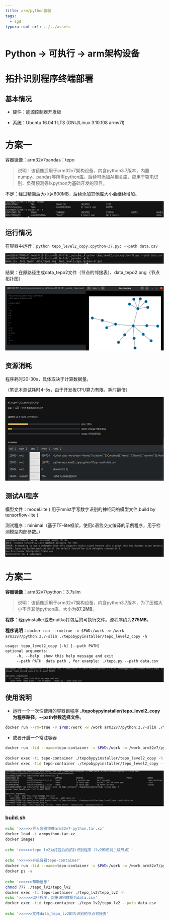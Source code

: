 ```yaml
---
title: arm/python容器
tags:
  - sgd
typora-root-url: ../../assets
---
```


# Python -> 可执行 -> arm架构设备

# 拓扑识别程序终端部署

## 基本情况

- 硬件：能源控制器开发板

- 系统：Ubuntu 16.04.1 LTS (GNU/Linux 3.10.108 armv7l)


# 方案一

容器镜像：arm32v7pandas：tepo

> 说明：该镜像适用于arm32v7架构设备，内含python3.7版本，内置numpy、pandas等所需python库。后续可添加AI相关库，应用于窃电识别、负荷预测等以python为基础开发的项目。

不足：经过精简后大小达600MB，后续添加其他库大小会继续增加。

![图片1](2021-06-28-python部署至arm终端.assets/图片1.png)


## 运行情况

在容器中运行：`python tepo_level2_copy.cpython-37.pyc --path data.csv`

![图片2](2021-06-28-python部署至arm终端.assets/图片2.png)

结果：在原路径生成data_tepo2文件（节点的邻接表）、data_tepo2.png（节点拓扑图）

![图片3](2021-06-28-python部署至arm终端.assets/图片3.png)


## 资源消耗

程序耗时20-30s，具体取决于计算数据量。

（笔记本测试耗时4-5s，由于开发板CPU算力有限，耗时翻倍）

![图片4](2021-06-28-python部署至arm终端.assets/图片4.png)


## 测试AI程序

模型文件：model.lite ( 用于mnist手写数字识别的神经网络模型文件,build by tensorflow-lite )

测试程序：minimal（基于TF-lite框架，使用c语言交叉编译的示例程序，用于检测模型内部参数。）

![图片5](2021-06-28-python部署至arm终端.assets/图片5.png)

# 方案二

**容器镜像**：arm32v7/python：3.7slim

> 说明：该镜像适用于arm32v7架构设备，内含python3.7版本，为了压缩大小不含其他python库。大小为**87.2MB**。

**程序**：经pyinstaller或者nuitka打包后的可执行文件。源程序约为**275MB**。

**程序说明**：`docker run --rm=true -v $PWD:/work -w /work arm32v7/python:3.7-slim ./tepobypyinstaller/tepo_level2_copy -h`

```shell
usage: tepo_level2_copy [-h] [--path PATH]
optional arguments:
	 -h, --help  show this help message and exit
	 --path PATH  data path , for example: ./tepo.py --path data.csv
```

![图片6](2021-06-28-python部署至arm终端.assets/图片6.png)


## **使用说明**

- 运行一个一次性使用的容器跑程序 **./tepobypyinstaller/tepo_level2_copy为程序路径，--path参数选择文件**。

```bash
docker run --rm=true -v $PWD:/work -w /work arm32v7/python:3.7-slim ./tepobypyinstaller/tepo_level2_copy --path data.csv
```

-  或者开启一个常驻容器

```bash
docker run -tid --name=tepo-container -v $PWD:/work -w /work arm32v7/python:3.7-slim bash

docker exec -ti tepo-container ./tepobypyinstaller/tepo_level2_copy -h  
docker exec -tid tepo-container ./tepobypyinstaller/tepo_level2_copy --path data.csv
```

![图片7](2021-06-28-python部署至arm终端.assets/图片7.png)

### build.sh

```sh
echo '>>>>>>导入容器镜像arm32v7-python.tar.xz'
docker load -i armpython.tar.xz
docker images

echo '>>>>>>tepo_lv2为打包后的拓扑识别程序（lv2即识别二级节点）'

echo '>>>>>>开启容器tepo-container'
docker run -tid --name=tepo-container -v $PWD:/work -w /work arm32v7/python:3.7-slim bash
docker ps -a

echo '>>>>>>帮助信息'
chmod 777 ./tepo_lv2/tepo_lv2
docker exec -ti tepo-container ./tepo_lv2/tepo_lv2 -h 
echo '>>>>>>运行程序，需要识别数据为data.csv'
docker exec -tid tepo-container ./tepo_lv2/tepo_lv2 --path data.csv

echo '>>>>>>文件data_tepo_lv2即为识别的节点邻接表'
```

